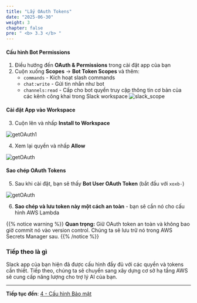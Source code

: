 ```yaml
---
title: "Lấy OAuth Tokens"
date: "2025-06-30"
weight: 3
chapter: false
pre: " <b> 3.3 </b> "
---
```


#### Cấu hình Bot Permissions

1. Điều hướng đến **OAuth & Permissions** trong cài đặt app của bạn
2. Cuộn xuống **Scopes** → **Bot Token Scopes** và thêm:
   - `commands` - Kích hoạt slash commands
   - `chat:write` - Gửi tin nhắn như bot
   - `channels:read` - Cấp cho bot quyền truy cập thông tin cơ bản của các kênh công khai trong Slack workspace
     ![slack_scope](/images/3-slack_app/3.3-Oauth_Permissions/slack_scope.png?width=90pc)

#### Cài đặt App vào Workspace

3. Cuộn lên và nhấp **Install to Workspace**

![getOAuth1](/images/3-slack_app/3.3-Oauth_Permissions/slack_OAuth0.png?width=90pc)

4. Xem lại quyền và nhấp **Allow**

![getOAuth](/images/3-slack_app/3.3-Oauth_Permissions/slack_OAuth1.png?width=90pc)

#### Sao chép OAuth Tokens

5. Sau khi cài đặt, bạn sẽ thấy **Bot User OAuth Token** (bắt đầu với `xoxb-`)

![getOAuth](/images/3-slack_app/3.3-Oauth_Permissions/getOAuth1.png?width=90pc)

6. **Sao chép và lưu token này một cách an toàn** - bạn sẽ cần nó cho cấu hình AWS Lambda

{{% notice warning %}}
**Quan trọng:** Giữ OAuth token an toàn và không bao giờ commit nó vào version control. Chúng ta sẽ lưu trữ nó trong AWS Secrets Manager sau.
{{% /notice %}}

### Tiếp theo là gì

Slack app của bạn hiện đã được cấu hình đầy đủ với các quyền và tokens cần thiết. Tiếp theo, chúng ta sẽ chuyển sang xây dựng cơ sở hạ tầng AWS sẽ cung cấp năng lượng cho trợ lý AI của bạn.

---

**Tiếp tục đến**: [4 - Cấu hình Bảo mật](../../4-security/)
